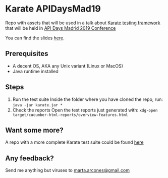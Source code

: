 # Karate APIDaysMad19

Repo with assets that will be used in a talk about [Karate testing framework](https://github.com/intuit/karate) that will be held in [API Days Madrid 2019 Conference](http://apidaysmad.apiaddicts.org/)

You can find the slides [here](https://bit.ly/apidays-karate-slides).

## Prerequisites
 - A decent OS, AKA any Unix variant (Linux or MacOS)
 - Java runtime installed

## Steps
1. Run the test suite
Inside the folder where you have cloned the repo, run:
 ```java -jar karate.jar *```
2. Check the reports
Open the test reports just generated with:
 ```xdg-open target/cucumber-html-reports/overview-features.html```

## Want some more? 
A repo with a more complete Karate test suite could be found [here](https://github.com/arcones/karate-meetup)

## Any feedback?
Send me anything but viruses to marta.arcones@gmail.com